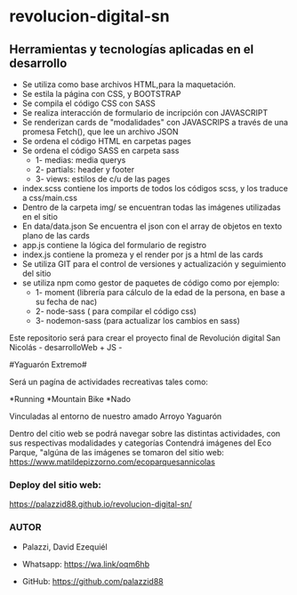 # revolucion-digital-sn #

## Herramientas y tecnologías aplicadas en el desarrollo ##

* Se utiliza como base archivos HTML,para la maquetación.
* Se estila la página con CSS, y BOOTSTRAP
* Se compila el código CSS con SASS
* Se realiza interacción de formulario de incripción con JAVASCRIPT
* Se renderizan cards de "modalidades" con JAVASCRIPS a través de una promesa Fetch(), que lee un archivo JSON
* Se ordena el código HTML en carpetas pages
* Se ordena el código SASS en carpeta sass 
    - 1- medias: media querys 
    - 2- partials: header y footer 
    - 3- views: estilos de c/u de las pages
* index.scss contiene los imports de todos los códigos scss, y los traduce a css/main.css
* Dentro de la carpeta img/ se encuentran todas las imágenes utilizadas en el sitio
* En data/data.json Se encuentra el json con el array de objetos en texto plano de las cards
* app.js contiene la lógica del formulario de registro
* index.js contiene la promeza y el render por js a html de las cards
* Se utiliza GIT para el control de versiones y actualización y seguimiento del sitio
* se utiliza npm como gestor de paquetes de código como por ejemplo:
    - 1- moment (librería para cálculo de la edad de la persona, en base a su fecha de nac)
    - 2- node-sass ( para compilar el código css)
    - 3- nodemon-sass (para actualizar los cambios en sass)




Este repositorio será para crear el proyecto final de Revolución digital San Nicolás - desarrolloWeb + JS -


#Yaguarón Extremo#

Será un pagína de actividades recreativas tales como:

*Running
*Mountain Bike
*Nado

Vinculadas al entorno de nuestro amado Arroyo Yaguarón

Dentro del citio web se podrá navegar sobre las distintas actividades, con sus respectivas modalidades y  categorías
Contendrá imágenes del Eco Parque, "algúna de las imágenes se tomaron del sitio web: https://www.matildepizzorno.com/ecoparquesannicolas


### Deploy del sitio web:
https://palazzid88.github.io/revolucion-digital-sn/



### AUTOR ###

* Palazzi, David Ezequiél

* Whatsapp: https://wa.link/oqm6hb
* GitHub: https://github.com/palazzid88


